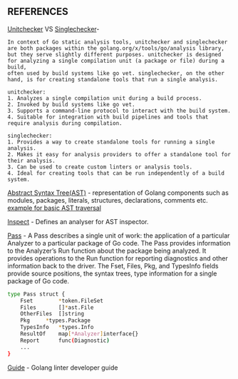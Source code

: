 ## REFERENCES

[Unitchecker](https://pkg.go.dev/golang.org/x/tools/go/analysis/unitchecker) VS [Singlechecker](https://pkg.go.dev/golang.org/x/tools/go/analysis/singlechecker)-

    In context of Go static analysis tools, unitchecker and singlechecker are both packages within the golang.org/x/tools/go/analysis library,
    but they serve slightly different purposes. unitchecker is designed for analyzing a single compilation unit (a package or file) during a build,
    often used by build systems like go vet. singlechecker, on the other hand, is for creating standalone tools that run a single analysis.

    unitchecker:
    1. Analyzes a single compilation unit during a build process.
    2. Invoked by build systems like go vet.
    3. Supports a command-line protocol to interact with the build system.
    4. Suitable for integration with build pipelines and tools that require analysis during compilation.

    singlechecker:
    1. Provides a way to create standalone tools for running a single analysis.
    2. Makes it easy for analysis providers to offer a standalone tool for their analysis.
    3. Can be used to create custom linters or analysis tools.
    4. Ideal for creating tools that can be run independently of a build system.

[Abstract Syntax Tree(AST)](https://pkg.go.dev/go/ast) - representation of Golang components such as modules, packages, literals, structures, declarations, comments etc. [example for basic AST traversal](https://www.zupzup.org/go-ast-traversal/index.html)

[Inspect](https://pkg.go.dev/golang.org/x/tools/go/analysis/passes/inspect) - Defines an analyser for AST inspector.

[Pass](https://pkg.go.dev/golang.org/x/tools/go/analysis#hdr-Pass) - A Pass describes a single unit of work: the application of a particular Analyzer to a particular package of Go code. The Pass provides information to the Analyzer’s Run function about the package being analyzed. It provides operations to the Run function for reporting diagnostics and other information back to the driver. The Fset, Files, Pkg, and TypesInfo fields provide source positions, the syntax trees, type information for a single package of Go code.

``` bash
type Pass struct {
	Fset   		*token.FileSet
	Files		[]*ast.File
	OtherFiles	[]string
	Pkg		*types.Package
	TypesInfo	*types.Info
	ResultOf	map[*Analyzer]interface{}
	Report		func(Diagnostic)
	...
}
```

[Guide](https://disaev.me/p/writing-useful-go-analysis-linter/) - Golang linter developer guide